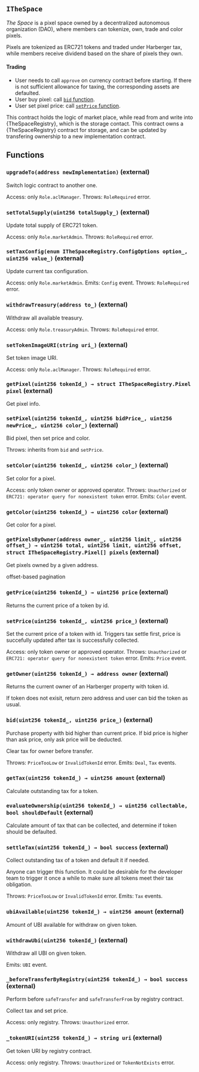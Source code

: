 ## `ITheSpace`

_The Space_ is a pixel space owned by a decentralized autonomous organization (DAO), where members can tokenize, own, trade and color pixels.

Pixels are tokenized as ERC721 tokens and traded under Harberger tax, while members receive dividend based on the share of pixels they own.

#### Trading

- User needs to call `approve` on currency contract before starting. If there is not sufficient allowance for taxing, the corresponding assets are defaulted.
- User buy pixel: call [`bid` function](./ITheSpace.md).
- User set pixel price: call [`setPrice` function](./ITheSpace.md).

This contract holds the logic of market place, while read from and write into {TheSpaceRegistry}, which is the storage contact.
This contract owns a {TheSpaceRegistry} contract for storage, and can be updated by transfering ownership to a new implementation contract.

## Functions

### `upgradeTo(address newImplementation)` (external)

Switch logic contract to another one.

Access: only `Role.aclManager`.
Throws: `RoleRequired` error.

### `setTotalSupply(uint256 totalSupply_)` (external)

Update total supply of ERC721 token.

Access: only `Role.marketAdmin`.
Throws: `RoleRequired` error.

### `setTaxConfig(enum ITheSpaceRegistry.ConfigOptions option_, uint256 value_)` (external)

Update current tax configuration.

Access: only `Role.marketAdmin`.
Emits: `Config` event.
Throws: `RoleRequired` error.

### `withdrawTreasury(address to_)` (external)

Withdraw all available treasury.

Access: only `Role.treasuryAdmin`.
Throws: `RoleRequired` error.

### `setTokenImageURI(string uri_)` (external)

Set token image URI.

Access: only `Role.aclManager`.
Throws: `RoleRequired` error.

### `getPixel(uint256 tokenId_) → struct ITheSpaceRegistry.Pixel pixel` (external)

Get pixel info.

### `setPixel(uint256 tokenId_, uint256 bidPrice_, uint256 newPrice_, uint256 color_)` (external)

Bid pixel, then set price and color.

Throws: inherits from `bid` and `setPrice`.

### `setColor(uint256 tokenId_, uint256 color_)` (external)

Set color for a pixel.

Access: only token owner or approved operator.
Throws: `Unauthorized` or `ERC721: operator query for nonexistent token` error.
Emits: `Color` event.

### `getColor(uint256 tokenId_) → uint256 color` (external)

Get color for a pixel.

### `getPixelsByOwner(address owner_, uint256 limit_, uint256 offset_) → uint256 total, uint256 limit, uint256 offset, struct ITheSpaceRegistry.Pixel[] pixels` (external)

Get pixels owned by a given address.

offset-based pagination

### `getPrice(uint256 tokenId_) → uint256 price` (external)

Returns the current price of a token by id.

### `setPrice(uint256 tokenId_, uint256 price_)` (external)

Set the current price of a token with id. Triggers tax settle first, price is succefully updated after tax is successfully collected.

Access: only token owner or approved operator.
Throws: `Unauthorized` or `ERC721: operator query for nonexistent token` error.
Emits: `Price` event.

### `getOwner(uint256 tokenId_) → address owner` (external)

Returns the current owner of an Harberger property with token id.

If token does not exisit, return zero address and user can bid the token as usual.

### `bid(uint256 tokenId_, uint256 price_)` (external)

Purchase property with bid higher than current price.
If bid price is higher than ask price, only ask price will be deducted.

Clear tax for owner before transfer.

Throws: `PriceTooLow` or `InvalidTokenId` error.
Emits: `Deal`, `Tax` events.

### `getTax(uint256 tokenId_) → uint256 amount` (external)

Calculate outstanding tax for a token.

### `evaluateOwnership(uint256 tokenId_) → uint256 collectable, bool shouldDefault` (external)

Calculate amount of tax that can be collected, and determine if token should be defaulted.

### `settleTax(uint256 tokenId_) → bool success` (external)

Collect outstanding tax of a token and default it if needed.

Anyone can trigger this function. It could be desirable for the developer team to trigger it once a while to make sure all tokens meet their tax obligation.

Throws: `PriceTooLow` or `InvalidTokenId` error.
Emits: `Tax` events.

### `ubiAvailable(uint256 tokenId_) → uint256 amount` (external)

Amount of UBI available for withdraw on given token.

### `withdrawUbi(uint256 tokenId_)` (external)

Withdraw all UBI on given token.

Emits: `UBI` event.

### `_beforeTransferByRegistry(uint256 tokenId_) → bool success` (external)

Perform before `safeTransfer` and `safeTransferFrom` by registry contract.

Collect tax and set price.

Access: only registry.
Throws: `Unauthorized` error.

### `_tokenURI(uint256 tokenId_) → string uri` (external)

Get token URI by registry contract.

Access: only registry.
Throws: `Unauthorized` or `TokenNotExists` error.
